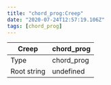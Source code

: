 ```yaml
---
title: "chord_prog:Creep"
date: "2020-07-24T12:57:19.106Z"
tags: [chord_prog]
---
```


|Creep|chord_prog|
|---|---|
|Type|chord_prog|
|Root string|undefined|

